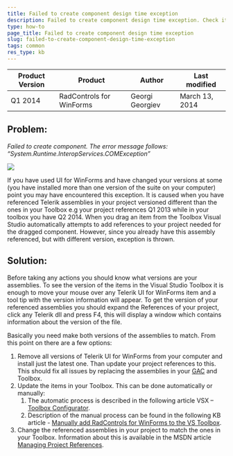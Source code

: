 ```yaml
---
title: Failed to create component design time exception
description: Failed to create component design time exception. Check it now!
type: how-to
page_title: Failed to create component design time exception
slug: failed-to-create-component-design-time-exception
tags: common
res_type: kb
---
```


|Product Version|Product|Author|Last modified|
|----|----|----|----|
|Q1 2014|RadControls for WinForms|Georgi Georgiev|March 13, 2014|

## Problem:  

*Failed to create component. The error message follows: “System.Runtime.InteropServices.COMException”*
    
![](images/failed-to-create-component-design-time-exception.png)  
 
If you have used UI for WinForms and have changed your versions at some (you have installed more than one version of the suite on your computer) point you may have encountered this exception. It is caused when you have referenced Telerik assemblies in your project versioned different than the ones in your Toolbox e.g your project references Q1 2013 while in your toolbox you have Q2 2014. When you drag an item from the Toolbox Visual Studio automatically attempts to add references to your project needed for the dragged component. However, since you already have this assembly referenced, but with different version, exception is thrown.  
   
## Solution:  

Before taking any actions you should know what versions are your assemblies. To see the version of the items in the Visual Studio Toolbox it is enough to move your mouse over any Telerik UI for WinForms item and a tool tip with the version information will appear. To get the version of your referenced assemblies you should expand the References of your project, click any Telerik dll and press F4, this will display a window which contains information about the version of the file.  

Basically you need make both versions of the assemblies to match. From this point on there are a few options:  
   
1. Remove all versions of Telerik UI for WinForms from your computer and install just the latest one. Than update your project references to this. This should fix all issues by replacing the assemblies in your [GAC](http://msdn.microsoft.com/en-us/library/yf1d93sz%28v=vs.110%29.aspx) and Toolbox.
2. Update the items in your Toolbox. This can be done automatically or manually:
    1. The automatic process is described in the following article VSX – [Toolbox Configurator](https://docs.telerik.com/devtools/winforms/visual-studio-integration/visual-studio-extensions/toolbox-configurator).
    2. Description of the manual process can be found in the following KB article - [Manually add RadControls for WinForms to the VS Toolbox](/support/kb/winforms/details/manually-add-radcontrols-for-winforms-to-the-vs-toolbox).
3. Change the referenced assemblies in your project to match the ones in your Toolbox. Information about this is available in the MSDN article [Managing Project References](http://msdn.microsoft.com/en-us/library/ez524kew.aspx).

